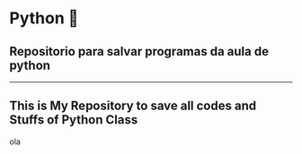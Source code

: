 # Python 🐍
## Repositorio para salvar programas da aula de python
---
## This is My Repository to save all codes and Stuffs of Python Class

ola